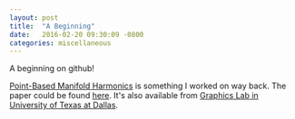 ```yaml
---
layout: post
title:  "A Beginning"
date:   2016-02-20 09:30:09 -0800
categories: miscellaneous
---
```


A beginning on github!

[Point-Based Manifold Harmonics][pcdqb-github] is something I worked on way back.
The paper could be found [here][pbmh-paper].
It's also available from [Graphics Lab in University of Texas at Dallas][utd-graphics-software].

[pcdqb-github]: https://github.com/thomasyoung/pcdqb
[pbmh-paper]: http://www.computer.org/csdl/trans/tg/2012/10/ttg2012101693-abs.html
[utd-graphics-software]: http://graphics.utdallas.edu/content-software.html
